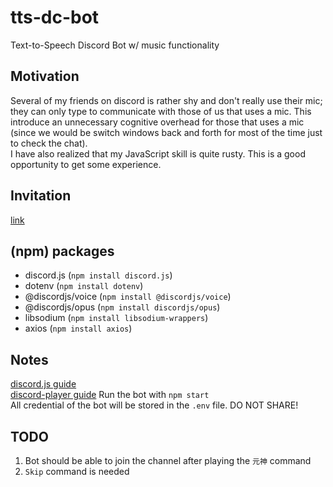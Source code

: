 # tts-dc-bot

Text-to-Speech Discord Bot
w/ music functionality

## Motivation

Several of my friends on discord is rather shy and don't really use their mic; they can only type to communicate with those of us that uses a mic. This introduce an unnecessary cognitive overhead for those that uses a mic (since we would be switch windows back and forth for most of the time just to check the chat).  
I have also realized that my JavaScript skill is quite rusty. This is a good opportunity to get some experience.

## Invitation

<!-- TODO: Update this link later -->

[link](https://discord.com/api/oauth2/authorize?client_id=1056897753126543392&permissions=4398049658944&scope=bot)

## (npm) packages

- discord.js (`npm install discord.js`)
- dotenv (`npm install dotenv`)
- @discordjs/voice (`npm install @discordjs/voice`)
- @discordjs/opus (`npm install discordjs/opus`)
- libsodium (`npm install libsodium-wrappers`)
- axios (`npm install axios`)

## Notes

[discord.js guide](https://discordjs.guide)  
[discord-player guide](https://discord-player.js.org/guide/welcome/welcome)
Run the bot with `npm start`  
All credential of the bot will be stored in the `.env` file. DO NOT SHARE!

## TODO

1. Bot should be able to join the channel after playing the `元神` command
2. `Skip` command is needed
